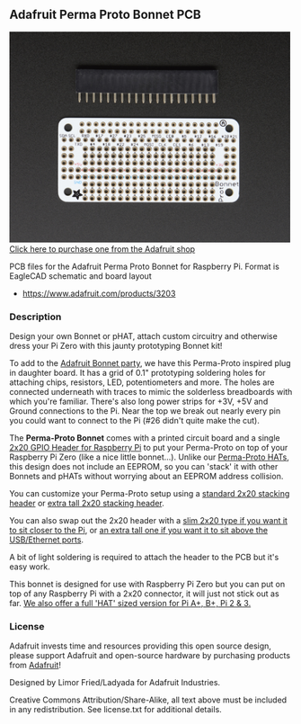 ## Adafruit Perma Proto Bonnet PCB

<a href="http://www.adafruit.com/products/3203"><img src="assets/image.jpg?raw=true" width="500px"><br/>
Click here to purchase one from the Adafruit shop</a>

PCB files for the Adafruit Perma Proto Bonnet for Raspberry Pi. Format is EagleCAD schematic and board layout
* https://www.adafruit.com/products/3203

### Description

Design your own Bonnet or pHAT, attach custom circuitry and otherwise dress your Pi Zero with this jaunty prototyping Bonnet kit!

To add to the [Adafruit Bonnet party](https://www.adafruit.com/categories/929), we have this Perma-Proto inspired plug in daughter board. It has a grid of 0.1" prototyping soldering holes for attaching chips, resistors, LED, potentiometers and more. The holes are connected underneath with traces to mimic the solderless breadboards with which you're familiar. There's also long power strips for +3V, +5V and Ground connections to the Pi. Near the top we break out nearly every pin you could want to connect to the Pi (#26 didn't quite make the cut).

The __Perma-Proto Bonnet__ comes with a printed circuit board and a single [2x20 GPIO Header for Raspberry Pi](http://www.adafruit.com/product/2222) to put your Perma-Proto on top of your Raspberry Pi Zero (like a nice little bonnet...). Unlike our [Perma-Proto HATs](https://www.adafruit.com/products/2314), this design does not include an EEPROM, so you can 'stack' it with other Bonnets and pHATs without worrying about an EEPROM address collision.

You can customize your Perma-Proto setup using a [standard 2x20 stacking header](https://www.adafruit.com/products/2223) or [extra tall 2x20 stacking header](https://www.adafruit.com/product/1979).

You can also swap out the 2x20 header with a [slim 2x20 type if you want it to sit closer to the Pi](https://www.adafruit.com/products/2243), or [an extra tall one if you want it to sit above the USB/Ethernet ports](https://www.adafruit.com/products/1992).

A bit of light soldering is required to attach the header to the PCB but it's easy work.

This bonnet is designed for use with Raspberry Pi Zero but you can put on top of any Raspberry Pi with a 2x20 connector, it will just not stick out as far. [We also offer a full 'HAT' sized version for Pi A+, B+, Pi 2 & 3.](https://www.adafruit.com/products/2310)

### License

Adafruit invests time and resources providing this open source design, please support Adafruit and open-source hardware by purchasing products from [Adafruit](https://www.adafruit.com)!

Designed by Limor Fried/Ladyada for Adafruit Industries.

Creative Commons Attribution/Share-Alike, all text above must be included in any redistribution. See license.txt for additional details.
